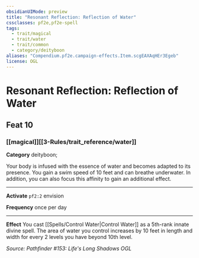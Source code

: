```yaml
---
obsidianUIMode: preview
title: "Resonant Reflection: Reflection of Water"
cssclasses: pf2e,pf2e-spell
tags:
  - trait/magical
  - trait/water
  - trait/common
  - category/deityboon
aliases: "Compendium.pf2e.campaign-effects.Item.scgEAXAqHEr3Egeb"
license: OGL
---
```

# Resonant Reflection: Reflection of Water
## Feat 10
### [[magical]][[3-Rules/trait_reference/water]]

**Category** deityboon; 




Your body is infused with the essence of water and becomes adapted to its presence. You gain a swim speed of 10 feet and can breathe underwater. In addition, you can also focus this affinity to gain an additional effect.

* * *

**Activate** `pf2:2` envision

**Frequency** once per day

* * *

**Effect** You cast [[Spells/Control Water|Control Water]] as a 5th-rank innate divine spell. The area of water you control increases by 10 feet in length and width for every 2 levels you have beyond 10th level.

*Source: Pathfinder #153: Life's Long Shadows*
*OGL*